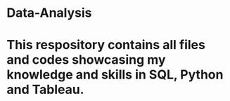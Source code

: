 # Data-Analysis
# This respository contains all files and codes showcasing my knowledge and skills in SQL, Python and Tableau.
